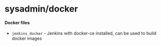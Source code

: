 # sysadmin/docker
#### Docker files
* `jenkins_docker` - Jenkins with docker-ce installed, can be used to build docker images
